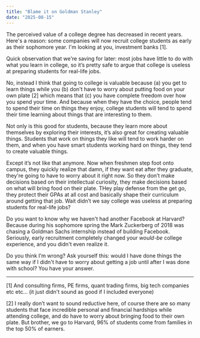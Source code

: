 ```yaml
---
title: "Blame it on Goldman Stanley"
date: "2025-08-15"
---
```


The perceived value of a college degree has decreased in recent years. Here's a reason: some companies will now recruit college students as early as their sophomore year. I'm looking at you, investment banks [1].


Quick observation that we're saving for later: most jobs have little to do with what you learn in college, so it’s pretty safe to argue that college is useless at preparing students for real-life jobs.


No, instead I think that going to college is valuable because (a) you get to learn things while you (b) don't have to worry about putting food on your own plate [2] which means that (c) you have complete freedom over how you spend your time. And because when they have the choice, people tend to spend their time on things they enjoy, college students will tend to spend their time learning about things that are interesting to them.


Not only is this good for students, because they learn more about themselves by exploring their interests, it’s also great for creating valuable things. Students that work on things they like will tend to work harder on them, and when you have smart students working hard on things, they tend to create valuable things.


Except it’s not like that anymore. Now when freshmen step foot onto campus, they quickly realize that damn, if they want eat after they graduate, they're going to have to worry about it right now. So they don’t make decisions based on their intellectual curiosity, they make decisions based on what will bring food on their plate. THey play defense from the get go, they protect their GPAs at all cost and basically shape their curriculum around getting that job. Wait didn’t we say college was useless at preparing students for real-life jobs?

Do you want to know why we haven't had another Facebook at Harvard? Because during his sophomore spring the Mark Zuckerberg of 2018 was chasing a Goldman Sachs internship instead of building Facebook. Seriously, early recruitment completely changed your *would-be* college experience, and you didn't even realize it.

Do you think I’m wrong? Ask yourself this: would I have done things the same way if I didn't have to worry about getting a job until after I was done with school? You have your answer.


---












[1] And consulting firms, PE firms, quant trading firms, big tech companies etc etc… (it just didn't sound as good if I included everyone)


[2] I really don’t want to sound reductive here, of course there are so many students that face incredible personal and financial hardships while attending college, and do have to worry about bringing food to their own plate. But brother, we go to Harvard, 96% of students come from families in the top 50% of earners.




